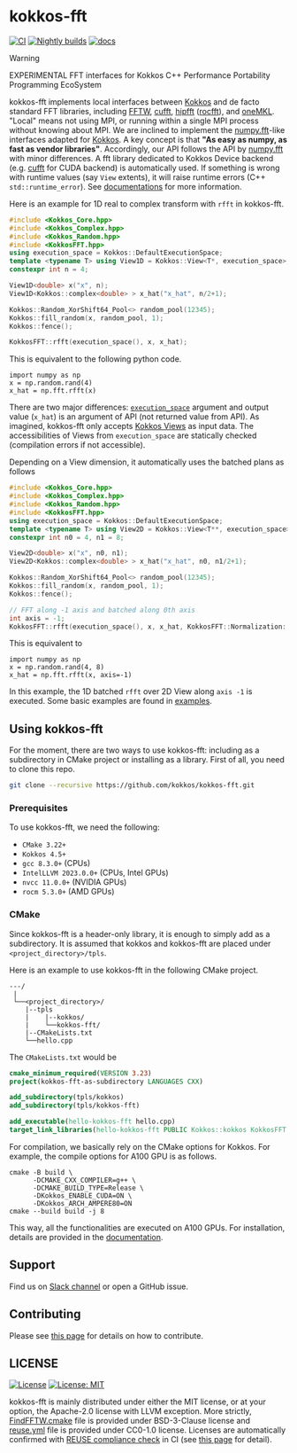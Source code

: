 <!--
SPDX-FileCopyrightText: (C) The kokkos-fft development team, see COPYRIGHT.md file

SPDX-License-Identifier: MIT OR Apache-2.0 WITH LLVM-exception
-->

# kokkos-fft

[![CI](https://github.com/kokkos/kokkos-fft/actions/workflows/build_test.yaml/badge.svg)](https://github.com/kokkos/kokkos-fft/actions)
[![Nightly builds](https://github.com/kokkos/kokkos-fft/actions/workflows/build_nightly.yaml/badge.svg)](https://github.com/kokkos/kokkos-fft/actions/workflows/build_nightly.yaml)
[![docs](https://readthedocs.org/projects/kokkosfft/badge/?version=latest)](https://kokkosfft.readthedocs.io/en/latest/?badge=latest)

> [!WARNING]
> EXPERIMENTAL FFT interfaces for Kokkos C++ Performance Portability Programming EcoSystem

kokkos-fft implements local interfaces between [Kokkos](https://github.com/kokkos/kokkos) and de facto standard FFT libraries, including [FFTW](http://www.fftw.org), [cufft](https://developer.nvidia.com/cufft), [hipfft](https://github.com/ROCm/hipFFT) ([rocfft](https://github.com/ROCm/rocFFT)), and [oneMKL](https://www.intel.com/content/www/us/en/developer/tools/oneapi/onemkl.html). "Local" means not using MPI, or running within a single MPI process without knowing about MPI. We are inclined to implement the [numpy.fft](https://numpy.org/doc/stable/reference/routines.fft.html)-like interfaces adapted for [Kokkos](https://github.com/kokkos/kokkos).
A key concept is that **"As easy as numpy, as fast as vendor libraries"**. Accordingly, our API follows the API by [numpy.fft](https://numpy.org/doc/stable/reference/routines.fft.html) with minor differences. A fft library dedicated to Kokkos Device backend (e.g. [cufft](https://developer.nvidia.com/cufft) for CUDA backend) is automatically used. If something is wrong with runtime values (say `View` extents), it will raise runtime errors (C++ `std::runtime_error`). See [documentations](https://kokkosfft.readthedocs.io/) for more information.

Here is an example for 1D real to complex transform with `rfft` in kokkos-fft.
```C++
#include <Kokkos_Core.hpp>
#include <Kokkos_Complex.hpp>
#include <Kokkos_Random.hpp>
#include <KokkosFFT.hpp>
using execution_space = Kokkos::DefaultExecutionSpace;
template <typename T> using View1D = Kokkos::View<T*, execution_space>;
constexpr int n = 4;

View1D<double> x("x", n);
View1D<Kokkos::complex<double> > x_hat("x_hat", n/2+1);

Kokkos::Random_XorShift64_Pool<> random_pool(12345);
Kokkos::fill_random(x, random_pool, 1);
Kokkos::fence();

KokkosFFT::rfft(execution_space(), x, x_hat);
```

This is equivalent to the following python code.

```python3
import numpy as np
x = np.random.rand(4)
x_hat = np.fft.rfft(x)
```

There are two major differences: [`execution_space`](https://kokkos.org/kokkos-core-wiki/API/core/execution_spaces.html) argument and output value (`x_hat`) is an argument of API (not returned value from API). As imagined, kokkos-fft only accepts [Kokkos Views](https://kokkos.org/kokkos-core-wiki/API/core/View.html) as input data. The accessibilities of Views from `execution_space` are statically checked (compilation errors if not accessible).

Depending on a View dimension, it automatically uses the batched plans as follows
```C++
#include <Kokkos_Core.hpp>
#include <Kokkos_Complex.hpp>
#include <Kokkos_Random.hpp>
#include <KokkosFFT.hpp>
using execution_space = Kokkos::DefaultExecutionSpace;
template <typename T> using View2D = Kokkos::View<T**, execution_space>;
constexpr int n0 = 4, n1 = 8;

View2D<double> x("x", n0, n1);
View2D<Kokkos::complex<double> > x_hat("x_hat", n0, n1/2+1);

Kokkos::Random_XorShift64_Pool<> random_pool(12345);
Kokkos::fill_random(x, random_pool, 1);
Kokkos::fence();

// FFT along -1 axis and batched along 0th axis
int axis = -1;
KokkosFFT::rfft(execution_space(), x, x_hat, KokkosFFT::Normalization::backward, axis);
```

This is equivalent to

```python3
import numpy as np
x = np.random.rand(4, 8)
x_hat = np.fft.rfft(x, axis=-1)
```

In this example, the 1D batched `rfft` over 2D View along `axis -1` is executed. Some basic examples are found in [examples](examples).

## Using kokkos-fft
For the moment, there are two ways to use kokkos-fft: including as a subdirectory in CMake project or installing as a library. First of all, you need to clone this repo.
```bash
git clone --recursive https://github.com/kokkos/kokkos-fft.git
```

### Prerequisites
To use kokkos-fft, we need the following:
* `CMake 3.22+`
* `Kokkos 4.5+`
* `gcc 8.3.0+` (CPUs)
* `IntelLLVM 2023.0.0+` (CPUs, Intel GPUs)
* `nvcc 11.0.0+` (NVIDIA GPUs)
* `rocm 5.3.0+` (AMD GPUs)

### CMake
Since kokkos-fft is a header-only library, it is enough to simply add as a subdirectory. It is assumed that kokkos and kokkos-fft are placed under `<project_directory>/tpls`.

Here is an example to use kokkos-fft in the following CMake project.
```
---/
 |
 └──<project_directory>/
    |--tpls
    |    |--kokkos/
    |    └──kokkos-fft/
    |--CMakeLists.txt
    └──hello.cpp
```

The `CMakeLists.txt` would be
```CMake
cmake_minimum_required(VERSION 3.23)
project(kokkos-fft-as-subdirectory LANGUAGES CXX)

add_subdirectory(tpls/kokkos)
add_subdirectory(tpls/kokkos-fft)

add_executable(hello-kokkos-fft hello.cpp)
target_link_libraries(hello-kokkos-fft PUBLIC Kokkos::kokkos KokkosFFT::fft)
```

For compilation, we basically rely on the CMake options for Kokkos. For example, the compile options for A100 GPU is as follows.
```
cmake -B build \
      -DCMAKE_CXX_COMPILER=g++ \
      -DCMAKE_BUILD_TYPE=Release \
      -DKokkos_ENABLE_CUDA=ON \
      -DKokkos_ARCH_AMPERE80=ON
cmake --build build -j 8
```
This way, all the functionalities are executed on A100 GPUs. For installation, details are provided in the [documentation](https://kokkosfft.readthedocs.io/en/latest/intro/building.html#install-kokkosfft-as-a-library).

## Support

Find us on [Slack channel](https://kokkosteam.slack.com/archives/C07NM5SD3FD) or open a GitHub issue.

## Contributing

Please see [this page](https://kokkosfft.readthedocs.io/en/latest/developer_guide.html) for details on how to contribute.

## LICENSE

[![License](https://img.shields.io/badge/License-Apache--2.0_WITH_LLVM--exception-blue)](https://spdx.org/licenses/LLVM-exception.html)
[![License: MIT](https://img.shields.io/badge/License-MIT-yellow.svg)](https://opensource.org/licenses/MIT)

kokkos-fft is mainly distributed under either the MIT license, or at your option, the Apache-2.0 license with LLVM exception. More strictly, [FindFFTW.cmake](https://github.com/kokkos/kokkos-fft/blob/main/cmake/FindFFTW.cmake) file is provided under BSD-3-Clause license and [reuse.yml](https://github.com/kokkos/kokkos-fft/blob/main/.github/workflows/reuse.yml) file is provided under CC0-1.0 license. Licenses are automatically confirmed with [REUSE compliance check](<https://reuse.software>) in CI (see [this page](https://kokkosfft.readthedocs.io/en/latest/developer/CI.html) for detail). 
